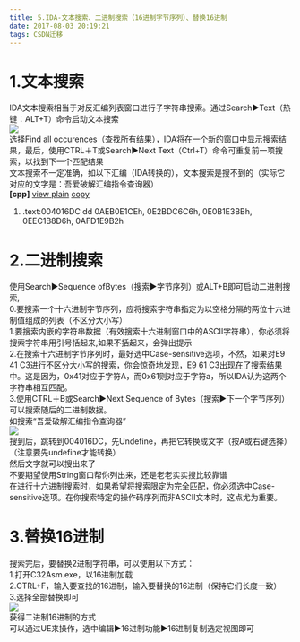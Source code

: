 ```yaml
---
title: 5.IDA-文本搜索、二进制搜索（16进制字节序列）、替换16进制
date: 2017-08-03 20:19:21
tags: CSDN迁移
---
```

   # 1.文本搜索

 IDA文本搜索相当于对反汇编列表窗口进行子字符串搜索。通过Search▶Text（热键：ALT+T）命令启动文本搜索  
 ![](https://img-blog.csdn.net/20151229095857350?watermark/2/text/aHR0cDovL2Jsb2cuY3Nkbi5uZXQv/font/5a6L5L2T/fontsize/400/fill/I0JBQkFCMA==/dissolve/70/gravity/Center)  
 选择Find all occurences（查找所有结果），IDA将在一个新的窗口中显示搜索结果，最后，使用CTRL＋T或Search▶Next Text（Ctrl+T）命令可重复前一项搜索，以找到下一个匹配结果  
 文本搜索不一定准确，如以下汇编（IDA转换的），文本搜索是搜不到的（实际它对应的文字是：吾爱破解汇编指令查询器）  
 **[cpp]** [view plain](http://blog.csdn.net/hgy413/article/details/6956847#) [copy](http://blog.csdn.net/hgy413/article/details/6956847#)   
   
   
 
  1. .text:004016DC dd 0AEB0E1CEh, 0E2BDC6C6h, 0E0B1E3BBh, 0EEC1B8D6h, 0AFD1E9B2h   
   
 
# []()2.二进制搜索

 使用Search▶Sequence ofBytes（搜索▶字节序列）或ALT+B即可启动二进制搜索,  
  0.要搜索一个十六进制字节序列，应将搜索字符串指定为以空格分隔的两位十六进制值组成的列表（不区分大小写）  
 1.要搜索内嵌的字符串数据（有效搜索十六进制窗口中的ASCII字符串），你必须将搜索字符串用引号括起来,如果不括起来，会弹出提示  
 2.在搜索十六进制字节序列时，最好选中Case-sensitive选项，不然，如果对E9 41 C3进行不区分大小写的搜索，你会惊奇地发现，E9 61 C3出现在了搜索结果中。这是因为，0x41对应于字符A，而0x61则对应于字符a，所以IDA认为这两个字符串相互匹配。  
 3.使用CTRL＋B或Search▶Next Sequence of Bytes（搜索▶下一个字节序列）可以搜索随后的二进制数据。  
 如搜索“吾爱破解汇编指令查询器”  
 ![](https://img-blog.csdn.net/20160201171633210?watermark/2/text/aHR0cDovL2Jsb2cuY3Nkbi5uZXQv/font/5a6L5L2T/fontsize/400/fill/I0JBQkFCMA==/dissolve/70/gravity/Center)  
  搜到后，跳转到004016DC，先Undefine，再把它转换成文字（按A或右键选择）（注意要先undefine才能转换）  
 然后文字就可以搜出来了  
   不要期望使用String窗口帮你列出来，还是老老实实搜比较靠谱  
  在进行十六进制搜索时，如果希望将搜索限定为完全匹配，你必须选中Case-sensitive选项。在你搜索特定的操作码序列而非ASCII文本时，这点尤为重要。  
  
# []()3.替换16进制

 搜索完后，要替换2进制字符串，可以使用以下方式：  
 1.打开C32Asm.exe，以16进制加载  
 2.CTRL+F，输入要查找的16进制，输入要替换的16进制（保持它们长度一致）  
 3.选择全部替换即可  
 ![](https://img-blog.csdn.net/20160201182351468?watermark/2/text/aHR0cDovL2Jsb2cuY3Nkbi5uZXQv/font/5a6L5L2T/fontsize/400/fill/I0JBQkFCMA==/dissolve/70/gravity/Center)  
  获得二进制16进制的方式  
 可以通过UE来操作，选中编辑▶16进制功能▶16进制复制选定视图即可  
   
 